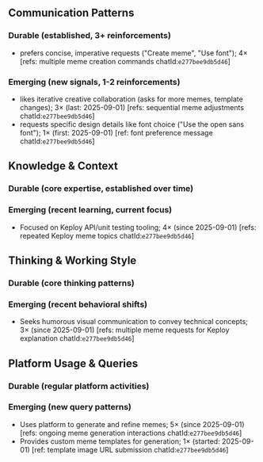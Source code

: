 ## Communication Patterns
### Durable (established, 3+ reinforcements)
- prefers concise, imperative requests ("Create meme", "Use font"); 4× [refs: multiple meme creation commands chatId:`e277bee9db5d46`]

### Emerging (new signals, 1-2 reinforcements)
- likes iterative creative collaboration (asks for more memes, template changes); 3× (last: 2025-09-01) [refs: sequential meme adjustments chatId:`e277bee9db5d46`]
- requests specific design details like font choice ("Use the open sans font"); 1× (first: 2025-09-01) [ref: font preference message chatId:`e277bee9db5d46`]

## Knowledge & Context
### Durable (core expertise, established over time)

### Emerging (recent learning, current focus)
- Focused on Keploy API/unit testing tooling; 4× (since 2025-09-01) [refs: repeated Keploy meme topics chatId:`e277bee9db5d46`]

## Thinking & Working Style
### Durable (core thinking patterns)

### Emerging (recent behavioral shifts)
- Seeks humorous visual communication to convey technical concepts; 3× (since 2025-09-01) [refs: multiple meme requests for Keploy explanation chatId:`e277bee9db5d46`]

## Platform Usage & Queries
### Durable (regular platform activities)

### Emerging (new query patterns)
- Uses platform to generate and refine memes; 5× (since 2025-09-01) [refs: ongoing meme generation interactions chatId:`e277bee9db5d46`]
- Provides custom meme templates for generation; 1× (started: 2025-09-01) [ref: template image URL submission chatId:`e277bee9db5d46`]